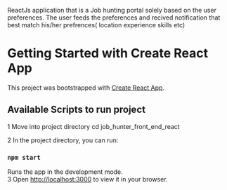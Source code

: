 ReactJs application that is a Job hunting portal solely based on the user preferences. The user feeds the preferences and recived notification that best match his/her prefrences( location experience skills etc)



# Getting Started with Create React App

This project was bootstrapped with [Create React App](https://github.com/facebook/create-react-app).

## Available Scripts to run project

1 Move into project directory
cd job_hunter_front_end_react


2 In the project directory, you can run:
### `npm start`

Runs the app in the development mode.\
3 Open [http://localhost:3000](http://localhost:3000) to view it in your browser.
